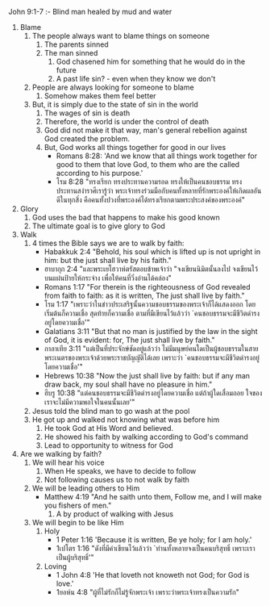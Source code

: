 
John 9:1-7 :- Blind man healed by mud and water

1. Blame
    1. The people always want to blame things on someone
        1. The parents sinned
        2. The man sinned
            1. God chasened him for something that he would do in the future
            2. A past life sin? - even when they know we don't
    2. People are always looking for someone to blame
        1. Somehow makes them feel better
    3. But, it is simply due to the state of sin in the world
        1. The wages of sin is death
        2. Therefore, the world is under the control of death
        3. God did not make it that way, man's general rebellion against God created the problem.
        4. But, God works all things together for good in our lives
            - Romans 8:28: 'And we know that all things work together for good to them that love God, to them who are the called according to his purpose.'
            - โรม 8:28 "ทรงเรียก ทรงประทานความรอด ทรงให้เป็นคนชอบธรรม ทรงประทานสง่าราศีเรารู้ว่า พระเจ้าทรงร่วมมือกับคนทั้งหลายที่รักพระองค์ให้เกิดผลอันดีในทุกสิ่ง คือคนทั้งปวงที่พระองค์ได้ทรงเรียกตามพระประสงค์ของพระองค์"
2. Glory
    1. God uses the bad that happens to make his good known
    2. The ultimate goal is to give glory to God
3. Walk
    1. 4 times the Bible says we are to walk by faith:
        - Habakkuk 2:4 "Behold, his soul which is lifted up is not upright in him: but the just shall live by his faith."
        - ฮาบากุก 2:4 "และพระเยโฮวาห์ตรัสตอบข้าพเจ้าว่า "จงเขียนนิมิตนั้นลงไป จงเขียนไว้บนแผ่นป้ายให้กระจ่าง เพื่อให้คนที่วิ่งอ่านได้คล่อง"
        - Romans 1:17 "For therein is the righteousness of God revealed from faith to faith: as it is written, The just shall live by faith."
        - โรม 1:17 "เพราะว่าในข่าวประเสริฐนั้นความชอบธรรมของพระเจ้าก็ได้แสดงออก โดยเริ่มต้นก็ความเชื่อ สุดท้ายก็ความเชื่อ ตามที่มีเขียนไว้แล้วว่า `คนชอบธรรมจะมีชีวิตดำรงอยู่โดยความเชื่อ'"
        - Galatians 3:11 "But that no man is justified by the law in the sight of God, it is evident: for, The just shall live by faith."
        - กาลาเทีย 3:11 "แต่เป็นที่ประจักษ์ชัดอยู่แล้วว่า ไม่มีมนุษย์คนใดเป็นผู้ชอบธรรมในสายพระเนตรของพระเจ้าด้วยพระราชบัญญัติได้เลย เพราะว่า `คนชอบธรรมจะมีชีวิตดำรงอยู่โดยความเชื่อ'"
        - Hebrews 10:38 "Now the just shall live by faith: but if any man draw back, my soul shall have no pleasure in him."
        - ฮีบรู 10:38 "แต่คนชอบธรรมจะมีชีวิตดำรงอยู่โดยความเชื่อ แต่ถ้าผู้ใดเสื่อมถอย ใจของเราจะไม่มีความพอใจในคนนั้นเลย'"
    2. Jesus told the blind man to go wash at the pool
    3. He got up and walked not knowing what was before him
        1. He took God at His Word and believed.
        2. He showed his faith by walking according to God's command
        3. Lead to opportunity to witness for God
4. Are we walking by faith?
    1. We will hear his voice
        1. When He speaks, we have to decide to follow
        2. Not following causes us to not walk by faith
    2. We will be leading others to Him
        - Matthew 4:19 "And he saith unto them, Follow me, and I will make you fishers of men."
            1. A by product of walking with Jesus
    3. We will begin to be like Him
        1. Holy
            - 1 Peter 1:16 'Because it is written, Be ye holy; for I am holy.'
            - 1เปโตร 1:16 "ดังที่มีคำเขียนไว้แล้วว่า `ท่านทั้งหลายจงเป็นคนบริสุทธิ์ เพราะเราเป็นผู้บริสุทธิ์'"
        2. Loving
            - 1 John 4:8 'He that loveth not knoweth not God; for God is love.'
            - 1ยอห์น 4:8 "ผู้ที่ไม่รักก็ไม่รู้จักพระเจ้า เพราะว่าพระเจ้าทรงเป็นความรัก"